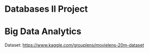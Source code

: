 # Databases II Project

# Big Data Analytics

Dataset: https://www.kaggle.com/grouplens/movielens-20m-dataset
